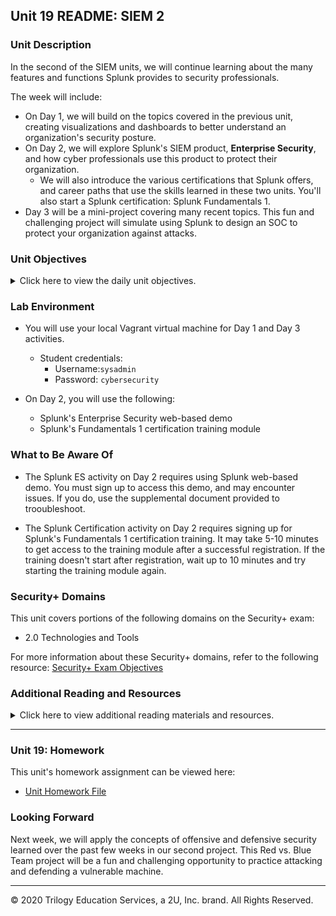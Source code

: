 ## Unit 19 README: SIEM 2

### Unit Description

In the second of the SIEM units, we will continue learning about the many features and functions Splunk provides to security professionals.

The week will include: 

- On Day 1, we will build on the topics covered in the previous unit, creating visualizations and dashboards to better understand an organization's security posture.
- On Day 2, we will explore Splunk's SIEM product, **Enterprise Security**, and how cyber professionals use this product to protect their organization. 
  - We will also introduce the various certifications that Splunk offers, and career paths that use the skills learned in these two units. You'll also start a Splunk certification: Splunk Fundamentals 1.
- Day 3 will be a mini-project covering many recent topics. This fun and challenging project will simulate using Splunk to design an SOC to protect your organization against attacks.

### Unit Objectives 

<details>
    <summary>Click here to view the daily unit objectives.</summary>

  <br>

- **Day 1:** Splunk Dashboards and Visualizations

  - Create visualizations of single- and multiple-value searches. 

  - Use the `geostats` and `iplocation` commands to add location-based visualizations to searches. 

  - Combine multiple visualizations in a single dashboard. 

  - Modify dashboards with time range input and drilldown capabilities.
- **Day 2:** Splunk Enterprise Security

  - Use Splunk Enterprise Security to create an investigation of security events.

  - Differentiate between various advanced security monitoring solutions, such as SOARs, UBAs, and UEBAs, and determine which is appropriate for specific security situations.

  - Understand how knowledge of SIEM software and Splunk is valued in the information security job market.

  - Work towards a Splunk certification using the Splunk Fundamentals eLearning program. 
- **Day 3:** Master of the SOC
  - Complete the Master of the SOC activity. 

</details>


### Lab Environment

- You will use your local Vagrant virtual machine for Day 1 and Day 3 activities. 

  - Student credentials:
    - Username:`sysadmin`
    - Password: `cybersecurity`
  
 - On Day 2, you will use the following:  

   - Splunk's Enterprise Security web-based demo 
   - Splunk's Fundamentals 1 certification training module 


### What to Be Aware Of

- The Splunk ES activity on Day 2 requires using Splunk web-based demo. You must sign up to access this demo, and may encounter issues. If you do, use the supplemental document provided to trooubleshoot.

- The Splunk Certification activity on Day 2 requires signing up for Splunk's Fundamentals 1 certification training. It may take 5-10 minutes to get access to the training module after a successful registration. If the training doesn't start after registration, wait up to 10 minutes and try starting the training module again.

### Security+ Domains

This unit covers portions of the following domains on the Security+ exam:

- 2.0 Technologies and Tools

For more information about these Security+ domains, refer to the following resource: [Security+ Exam Objectives](https://www.comptia.jp/pdf/Security%2B%20SY0-501%20Exam%20Objectives.pdf)


### Additional Reading and Resources

<details> 
<summary> Click here to view additional reading materials and resources. </summary>
</br>

These are provided as optional, recommended resources to supplement the concepts covered in this unit.


- **Day 1 Resources**

  - [Splunk: Visualization Reference](https://docs.splunk.com/Documentation/Splunk/8.0.6/Viz/Visualizationreference)
  - [Splunk: Dashboard Tutorial](https://docs.splunk.com/Documentation/Splunk/8.0.6/SearchTutorial/Aboutdashboards#:~:text=Dashboards%20are%20views%20that%20are,are%20usually%20connected%20to%20reports.&text=The%20Dashboard%20Editor%20is%20useful,quickly%20add%20to%20a%20dashboard.)

- **Day 2 Resources**

  - [Splunk: Enterprise Security](https://www.splunk.com/en_us/software/enterprise-security.html)
  - [Splunk: Training](https://www.splunk.com/en_us/training.html)


</details>

---

### Unit 19: Homework

This unit's homework assignment can be viewed here: 

- [Unit Homework File](https://github.com/coding-boot-camp/cybersecurity-v2/tree/jlow3939-patch-2_Unit4_V2_Update/2-Homework/19-SIEMs-2)

### Looking Forward 

Next week, we will apply the concepts of offensive and defensive security learned over the past few weeks in our second project. This Red vs. Blue Team project will be a fun and challenging opportunity to practice attacking and defending a vulnerable machine.

---


© 2020 Trilogy Education Services, a 2U, Inc. brand. All Rights Reserved.    
